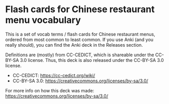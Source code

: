 Flash cards for Chinese restaurant menu vocabulary
=====

This is a set of vocab terms / flash cards for Chinese restaurant menus,
ordered from most common to least common. If you use Anki (and you really
should), you can find the Anki deck in the Releases section.

Definitions are (mostly) from CC-CEDICT, which is shareable under the CC-BY-SA
3.0 license.  Thus, this deck is also released under the CC-BY-SA 3.0 license.

* CC-CEDICT: https://cc-cedict.org/wiki/
* CC-BY-SA 3.0: https://creativecommons.org/licenses/by-sa/3.0/

For more info on how this deck was made: https://creativecommons.org/licenses/by-sa/3.0/

